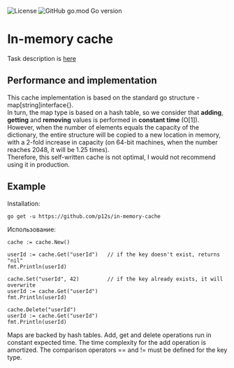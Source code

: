 ![License](https://img.shields.io/github/license/p12s/in-memory-cache)
![GitHub go.mod Go version](https://img.shields.io/github/go-mod/go-version/p12s/in-memory-cache?style=plastic)



# In-memory cache
Task description is [here](task.md)

## Performance and implementation
This cache implementation is based on the standard go structure - map[string]interface{}.  
In turn, the map type is based on a hash table, so we consider that **adding**, **getting** and **removing** values is performed in **constant time** (O[1]).  
However, when the number of elements equals the capacity of the dictionary, the entire structure will be copied to a new location in memory,  
with a 2-fold increase in capacity (on 64-bit machines, when the number reaches 2048, it will be 1.25 times).  
Therefore, this self-written cache is not optimal, I would not recommend using it in production.

## Example
Installation: 
```
go get -u https://github.com/p12s/in-memory-cache
```
Использование:
```
cache := cache.New()

userId := cache.Get("userId")   // if the key doesn't exist, returns "nil"
fmt.Println(userId)

cache.Set("userId", 42)         // if the key already exists, it will overwrite
userId := cache.Get("userId")
fmt.Println(userId)

cache.Delete("userId")
userId := cache.Get("userId")
fmt.Println(userId)
```


Maps are backed by hash tables.
Add, get and delete operations run in constant expected time. The time complexity for the add operation is amortized.
The comparison operators == and != must be defined for the key type.
